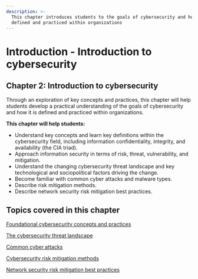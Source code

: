 ```yaml
---
description: >-
  This chapter introduces students to the goals of cybersecurity and how it is
  defined and practiced within organizations
---
```


# Introduction - Introduction to cybersecurity

## Chapter 2: Introduction to cybersecurity

Through an exploration of key concepts and practices, this chapter will help students develop a practical understanding of the goals of cybersecurity and how it is defined and practiced within organizations.

**This chapter will help students:**

* Understand key concepts and learn key definitions within the cybersecurity field, including information confidentiality, integrity, and availability (the CIA triad).
* Approach information security in terms of risk, threat, vulnerability, and mitigation.
* Understand the changing cybersecurity threat landscape and key technological and sociopolitical factors driving the change.
* Become familiar with common cyber attacks and malware types.
* Describe risk mitigation methods.
* Describe network security risk mitigation best practices.

## Topics covered in this chapter

[Foundational cybersecurity concepts and practices](foundational-cybersecurity-concepts-and-practices/)

[The cybersecurity threat landscape](the-cybersecurity-threat-landscape.md)

[Common cyber attacks](common-cyber-attacks.md)

[Cybersecurity risk mitigation methods](cybersecurity-risk-mitigation-methods.md)

[Network security risk mitigation best practices](network-security-risk-mitigation-best-practices.md)
